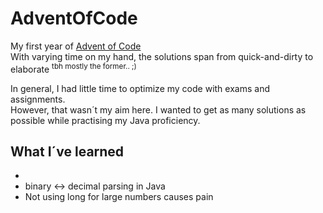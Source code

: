 # AdventOfCode
My first year of [Advent of Code](https://adventofcode.com/) <br/>
With varying time on my hand, the solutions span from quick-and-dirty to elaborate <sup>tbh mostly the former.. ;)</sup>

In general, I had little time to optimize my code with exams and assignments. <br/>
However, that wasn´t my aim here. I wanted to get as many solutions as possible while practising my Java proficiency.

## What I´ve learned
* 
* binary <-> decimal parsing in Java
* Not using long for large numbers causes pain
